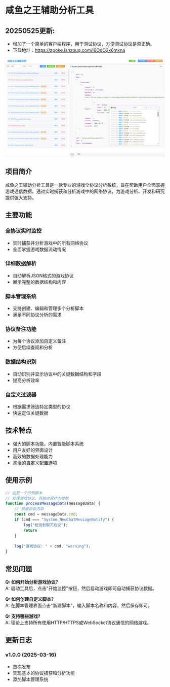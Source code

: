  

# 咸鱼之王辅助分析工具
## 20250525更新:
- 增加了一个简单的客户端程序，用于测试协议，方便测试协议是否正确。 
- 下载地址：https://zpoke.lanzouq.com/i6OdO2x6mxna



![咸鱼之王辅助分析工具](share/images/screenshot1.png)

## 项目简介

咸鱼之王辅助分析工具是一款专业的游戏全协议分析系统，旨在帮助用户全面掌握游戏通信数据。通过实时捕获和分析游戏中的网络协议，为游戏分析、开发和研究提供强大支持。

## 主要功能

### 全协议实时监控
- 实时捕获并分析游戏中的所有网络协议
- 全面掌握游戏数据流动情况

### 详细数据解析
- 自动解析JSON格式的游戏协议
- 展示完整的数据结构和内容

### 脚本管理系统
- 支持创建、编辑和管理多个分析脚本
- 满足不同协议分析的需求

### 协议备注功能
- 为每个协议添加自定义备注
- 方便后续查阅和分析

### 数据结构识别
- 自动识别并显示协议中的关键数据结构和字段
- 提高分析效率

### 自定义过滤器
- 根据需求筛选特定类型的协议
- 快速定位关键数据

## 技术特点

- 强大的脚本功能，内置智能脚本系统
- 用户友好的界面设计
- 高效的数据处理能力
- 灵活的自定义配置选项

## 使用示例



```javascript
// 这是一个示例脚本
// 处理游戏协议，将其内容作为参数
function processMessageData(messageData) {
    // 获取协议内容
    const cmd = messageData.cmd;
    if (cmd === "System_NewChatMessageNotify") {
        log("检测到聊天协议");
        return
    }
    
    log("游戏协议: " + cmd, "warning");
}
```

 

 

## 常见问题

**Q: 如何开始分析游戏协议?**  
A: 启动工具后，点击"开始监控"按钮，然后启动游戏即可自动捕获协议数据。

**Q: 如何创建自定义脚本?**  
A: 在脚本管理界面点击"新建脚本"，输入脚本名称和内容，然后保存即可。

**Q: 支持哪些游戏?**  
A: 理论上支持所有使用HTTP/HTTPS或WebSocket协议通信的网络游戏。

## 更新日志

### v1.0.0 (2025-03-16)
- 首次发布
- 实现基本的协议捕获和分析功能
- 添加脚本管理系统

 
 
